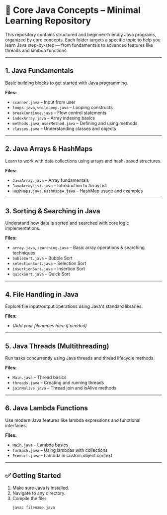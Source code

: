 # 🧠 Core Java Concepts – Minimal Learning Repository

This repository contains structured and beginner-friendly Java programs, organized by core concepts. Each folder targets a specific topic to help you learn Java step-by-step — from fundamentals to advanced features like threads and lambda functions.

---

## 1. Java Fundamentals

Basic building blocks to get started with Java programming.

**Files:**
- `scanner.java` – Input from user  
- `loops.java`, `whileLoop.java` – Looping constructs  
- `breakContinue.java` – Flow control statements  
- `indexArray.java` – Array indexing basics  
- `methods.java`, `userMethod.java` – Defining and using methods  
- `classes.java` – Understanding classes and objects  

---

## 2. Java Arrays & HashMaps

Learn to work with data collections using arrays and hash-based structures.

**Files:**
- `JavaArray.java` – Array fundamentals  
- `JavaArrayList.java` – Introduction to ArrayList  
- `HashMaps.java`, `HashMapsA.java` – HashMap usage and examples  

---

## 3. Sorting & Searching in Java

Understand how data is sorted and searched with core logic implementations.

**Files:**
- `array.java`, `searching.java` – Basic array operations & searching techniques  
- `bubleSort.java` – Bubble Sort  
- `selectionSort.java` – Selection Sort  
- `insertionSort.java` – Insertion Sort  
- `quickSort.java` – Quick Sort  

---

## 4. File Handling in Java

Explore file input/output operations using Java's standard libraries.

**Files:**
- *(Add your filenames here if needed)*

---

## 5. Java Threads (Multithreading)

Run tasks concurrently using Java threads and thread lifecycle methods.

**Files:**
- `Main.java` – Thread basics  
- `threads.java` – Creating and running threads  
- `joinNalive.java` – Thread join and isAlive methods  

---

## 6. Java Lambda Functions

Use modern Java features like lambda expressions and functional interfaces.

**Files:**
- `Main.java` – Lambda basics  
- `forEach.java` – Using lambdas with collections  
- `Product.java` – Lambda in custom object context  

---

## ✅ Getting Started

1. Make sure Java is installed.  
2. Navigate to any directory.  
3. Compile the file:
   ```bash
   javac filename.java
